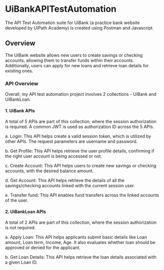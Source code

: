 # UiBankAPITestAutomation
The API Test Automation suite for UiBank (a practice bank website developed by UiPath Academy) is created using Postman and Javascript.

## Overview
The UiBank website allows new users to create savings or checking accounts, allowing them to transfer funds within their accounts. 
Additionally, users can apply for new loans and retrieve loan details for existing ones.

### API Overview
Overall, my API test automation project involves 2 collections - UiBank and UiBankLoan.

#### 1. UiBank APIs
A total of 5 APIs are part of this collection, where the session authorization is required. A common JWT is used as authorization ID across the 5 APIs.

  a. Login: This API helps create a valid session token, which is utilized by other APIs. The request parameters are username and password.

  b. Get Profile: This API helps retrieve the user profile details, confirming if the right user account is being accessed or not.

  c. Create Account: This API helps users to create new savings or checking accounts, with the desired balance amount.

  d. Get Account: This API helps retrieve the details of all the savings/checking accounts linked with the current session user. 

  e. Transfer fund: This API enables fund transfers across the linked accounts of the user.

#### 2. UiBankLoan APIs
A total of 2 APIs are part of this collection, where the session authorization is not required.

  a. Apply Loan: This API helps applicants submit basic details like Loan amount, Loan term, Income, Age. It also evaluates whether loan should be approved or denied for the applicant.

  b. Get Loan Details: This API helps retrieve the loan details associated with a given Loan ID.
